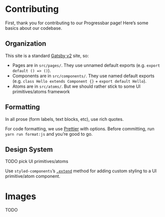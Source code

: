 # Contributing

First, thank you for contributing to our Progressbar page! Here’s some basics about our codebase.

## Organization

This site is a standard [Gatsby v2](https://www.gatsbyjs.org) site, so:

* Pages are in `src/pages/`. They use unnamed default exports (e.g.
  `export default () => ()`).
* Components are in `src/components/`. They use named default exports (e.g.
  `class Hello extends Component {}` + `export default Hello`).
* Atoms are in `src/atoms/`. But we should rather stick to some UI primitives/atoms framework

## Formatting

In all prose (form labels, text blocks, etc), use rich quotes.

For code formatting, we use [Prettier](https://prettier.io) with options.
Before committing, run `yarn run format:js` and you’re good to go.

## Design System

TODO
pick UI primitives/atoms

Use `styled-components`’s
[`.extend`](https://www.styled-components.com/docs/basics#extending-styles)
method for adding custom styling to a UI primitive/atom component.

# Images

TODO
